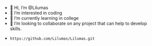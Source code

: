 - 👋 Hi, I’m @Lilumas
- 👀 I’m interested in coding
- 🌱 I’m currently learning in college 
- 💞️ I’m looking to collaborate on any project that can help to develop skills.
-     https://github.com/Lilumas/Lilumas.git
